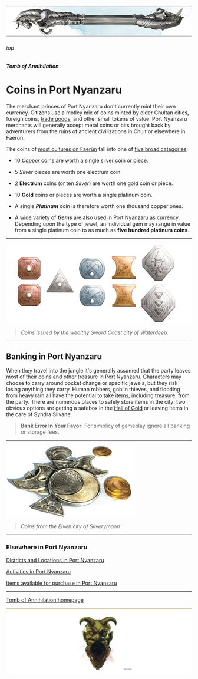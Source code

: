 
![immovable rod](/images/immovable-rod.jpg)

###### top


##### Tomb of Annihilation


# Coins in Port Nyanzaru

The merchant princes of Port Nyanzaru don't currently mint their own currency. Citizens use a motley mix of coins minted by older Chultan cities, foreign coins, [trade goods](https://5thsrd.org/adventuring/equipment/trade_goods/), and other small tokens of value. Port Nyanzaru merchants will generally accept metal coins or bits brought back by adventurers from the ruins of ancient civilizations in Chult or elsewhere in Faerûn.

The coins of [most cultures on Faerûn](https://forgottenrealms.fandom.com/wiki/Currency) fall into one of [five broad categories](https://5thsrd.org/adventuring/equipment/coins/):

- 10 _Copper_ coins are worth a single silver coin or piece.

- 5 _Silver_ pieces are worth one electrum coin.
 
- 2 **Electrum** coins (or ten _Silver_) are worth one gold coin or piece.
 
- 10 **Gold** coins or pieces are worth a single platinum coin.
 
- A single _**Platinum**_ coin is therefore worth one thousand copper ones.

- A wide variety of _**Gems**_ are also used in Port Nyanzaru as currency. Depending upon the type of jewel, an individual gem may range in value from a single platinum coin to as much as **five hundred platinum coins**.

---

![Coins of Faerûn](images/decor/coins.jpg)

> _Coins issued by the wealthy Sword Coast city of Waterdeep._

---

## Banking in Port Nyanzaru
When they travel into the jungle it's generally assumed that the party leaves most of their coins and other treasure in Port Nyanzaru. Characters may choose to carry around pocket change or specific jewels, but they risk losing anything they carry. Human robbers, goblin thieves, and flooding from heavy rain all have the potential to take items, including treasure, from the party. There are numerous places to safely store items in the city: two obvious options are getting a safebox in the [Hall of Gold](dramatis_personae.md#mother-of-prosperity-sibonseni) or leaving items in the care of Syndra Silvane.

> __Bank Error In Your Favor:__ For simplicy of gameplay ignore all banking or storage fees.

---

![Sword Coast Currency](images/decor/Swordcoastcurrency.png)

> _Coins from the Elven city of Silverymoon._

---

### Elsewhere in Port Nyanzaru

[Districts and Locations in Port Nyanzaru](Port_Nyanzaru.md#districts-and-locations-in-port-nyanzaru)

[Activities in Port Nyanzaru](Port_Nyanzaru_activities.md#top)

[Items available for purchase in Port Nyanzaru](Port_Nyanzaru_items.md#top)

---

[Tomb of Annihilation homepage](README.md#top)

![the end](/images/toa-end.jpg)
